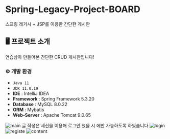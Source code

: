 # Spring-Legacy-Project-BOARD
스프링 레거시 + JSP를 이용한 간단한 게시판


## 🖥️ 프로젝트 소개
연습삼아 만들어본 간단한 CRUD 게시판입니다!
<br>

### ⚙️ 개발 환경
- `Java 11`
- `JDK 11.0.19`
- **IDE** : IntelliJ IDEA
- **Framework** : Spring Framework 5.3.20
- **Database** : MySQL 8.0.22
- **ORM** : Mybatis
- **Web-Server** : Apache Tomcat 9.0.65

![main](https://github.com/Ryuintae/SpringBoard/assets/101119025/d355b77c-764c-46ef-90b0-3aeb357f4bdf)
글 작성은 세션을 이용해 로그인 했을 시 에만 가능하도록 하였습니다
![login](https://github.com/Ryuintae/SpringBoard/assets/101119025/10b5fdab-7b1e-445c-a565-6852b53947ab)
![registe](https://github.com/Ryuintae/SpringBoard/assets/101119025/00dc7bf9-84ce-4e65-b524-be913513637a)
![content](https://github.com/Ryuintae/SpringBoard/assets/101119025/647e5f40-99bc-4ed8-abb0-2fce413ce098)
